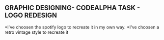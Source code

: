 ## GRAPHIC DESIGNING- CODEALPHA TASK - LOGO REDESIGN
*I've choosen the spotify logo to recreate it in my own way.
*I've choosen a retro vintage style to recreate it

